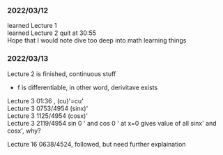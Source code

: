 ### 2022/03/12 <br>
learned Lecture 1 <br>
learned Lecture 2 quit at 30:55 <br>
Hope that I would note dive too deep into math learning things
### 2022/03/13 <br>
Lecture 2 is finished, continuous stuff
* f is differentiable, in other word, derivitave exists <br>

Lecture 3 01:36 , (cu)'=cu' <br>
Lecture 3 0753/4954 (sinx)' <br>
Lecture 3 1125/4954 (cosx)' <br>
Lecture 3 2119/4954 sin 0 ' and cos 0 ' at x=0 gives value of all sinx' and cosx', why? <br>

Lecture 16 0638/4524, followed, but need further explaination
